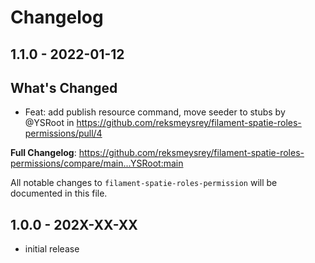 # Changelog
## 1.1.0 - 2022-01-12

## What's Changed

- Feat: add publish resource command, move seeder to stubs by @YSRoot in https://github.com/reksmeysrey/filament-spatie-roles-permissions/pull/4

**Full Changelog**: https://github.com/reksmeysrey/filament-spatie-roles-permissions/compare/main...YSRoot:main

All notable changes to `filament-spatie-roles-permission` will be documented in this file.

## 1.0.0 - 202X-XX-XX

- initial release
